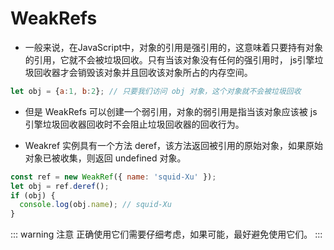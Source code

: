 # WeakRefs


- 一般来说，在JavaScript中，对象的引用是强引用的，这意味着只要持有对象的引用，它就不会被垃圾回收。只有当该对象没有任何的强引用时， js引擎垃圾回收器才会销毁该对象并且回收该对象所占的内存空间。


```js
let obj = {a:1, b:2}; // 只要我们访问 obj 对象，这个对象就不会被垃圾回收
```

- 但是 WeakRefs 可以创建一个弱引用，对象的弱引用是指当该对象应该被 js引擎垃圾回收器回收时不会阻止垃圾回收器的回收行为。

- Weakref 实例具有一个方法 deref，该方法返回被引用的原始对象，如果原始对象已被收集，则返回 undefined 对象。

```js
const ref = new WeakRef({ name: 'squid-Xu' });
let obj = ref.deref();
if (obj) {
  console.log(obj.name); // squid-Xu
} 
```

::: warning 注意
正确使用它们需要仔细考虑，如果可能，最好避免使用它们。
:::

